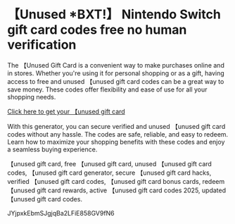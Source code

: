 # 【Unused *BXT!】 Nintendo Switch gift card codes free no human verification

The 【Unused Gift Card is a convenient way to make purchases online and in stores. Whether you're using it for personal shopping or as a gift, having access to free and unused 【unused gift card codes can be a great way to save money. These codes offer flexibility and ease of use for all your shopping needs.

[Click here to get your 【unused gift card](https://pollosgifts.com/nintendo/)

With this generator, you can secure verified and unused 【unused gift card codes without any hassle. The codes are safe, reliable, and easy to redeem. Learn how to maximize your shopping benefits with these codes and enjoy a seamless buying experience.

【unused gift card, free 【unused gift card, unused 【unused gift card codes, 【unused gift card generator, secure 【unused gift card hacks, verified 【unused gift card codes, 【unused gift card bonus cards, redeem 【unused gift card rewards, active 【unused gift card codes 2025, updated 【unused gift card codes.

JYjpxkEbmSJgjqBa2LFiE858GV9fN6
